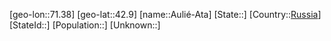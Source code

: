 ﻿---
location: [42.9,71.38]
type: City
tags:
- geo/City


SpocWebEntityId: 28932
isDeleted: false
confidential: public

---
[geo-lon::71.38]
[geo-lat::42.9]
[name::Aulié-Ata]
[State::]
[Country::[Russia](geo/Continent/Europe/Russia.md)]
[StateId::]
[Population::]
[Unknown::]

